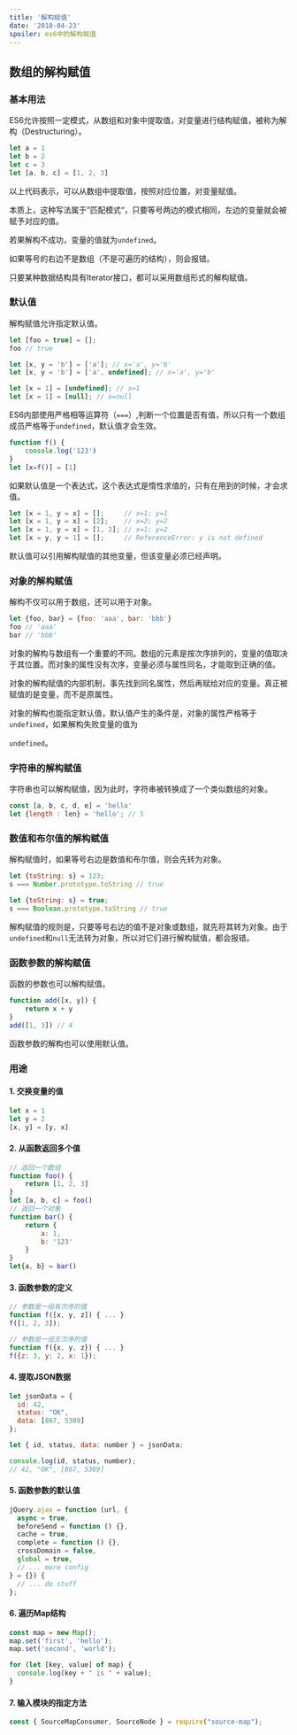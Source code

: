 ```yaml
---
title: '解构赋值'
date: '2018-04-23'
spoiler: es6中的解构赋值
---
```

## 数组的解构赋值

### 基本用法

ES6允许按照一定模式，从数组和对象中提取值，对变量进行结构赋值，被称为解构（Destructuring）。

```javascript
let a = 1
let b = 2
let c = 3
let [a, b, c] = [1, 2, 3]
```

以上代码表示，可以从数组中提取值，按照对应位置，对变量赋值。

本质上，这种写法属于”匹配模式“，只要等号两边的模式相同，左边的变量就会被赋予对应的值。

若果解构不成功，变量的值就为`undefined`。

如果等号的右边不是数组（不是可遍历的结构），则会报错。

只要某种数据结构具有Iterator接口，都可以采用数组形式的解构赋值。

### 默认值

解构赋值允许指定默认值。

```javascript
let [foo = true] = [];
foo // true

let [x, y = 'b'] = ['a']; // x='a', y='b'
let [x, y = 'b'] = ['a', undefined]; // x='a', y='b'

let [x = 1] = [undefined]; // x=1
let [x = 1] = [null]; // x=null
```

ES6内部使用严格相等运算符（`===`）,判断一个位置是否有值，所以只有一个数组成员严格等于`undefined`，默认值才会生效。

```javascript
function f() {
    console.log('123')
}
let [x=f()] = [1]
```

如果默认值是一个表达式，这个表达式是惰性求值的，只有在用到的时候，才会求值。

```javascript
let [x = 1, y = x] = [];     // x=1; y=1
let [x = 1, y = x] = [2];    // x=2; y=2
let [x = 1, y = x] = [1, 2]; // x=1; y=2
let [x = y, y = 1] = [];     // ReferenceError: y is not defined
```

默认值可以引用解构赋值的其他变量，但该变量必须已经声明。

### 对象的解构赋值

解构不仅可以用于数组，还可以用于对象。

```javascript
let {foo, bar} = {foo: 'aaa', bar: 'bbb'}
foo // 'aaa'
bar // 'bbb'
```

对象的解构与数组有一个重要的不同。数组的元素是按次序排列的，变量的值取决于其位置。而对象的属性没有次序，变量必须与属性同名，才能取到正确的值。

对象的解构赋值的内部机制，事先找到同名属性，然后再赋给对应的变量。真正被赋值的是变量，而不是原属性。

对象的解构也能指定默认值，默认值产生的条件是，对象的属性严格等于`undefined`，如果解构失败变量的值为

`undefined`。

### 字符串的解构赋值

字符串也可以解构赋值，因为此时，字符串被转换成了一个类似数组的对象。

```javascript
const [a, b, c, d, e] = 'hello'
let {length : len} = 'hello'; // 5 
```

### 数值和布尔值的解构赋值

解构赋值时，如果等号右边是数值和布尔值，则会先转为对象。

 ```javascript
let {toString: s} = 123;
s === Number.prototype.toString // true

let {toString: s} = true;
s === Boolean.prototype.toString // true
 ```

解构赋值的规则是，只要等号右边的值不是对象或数组，就先将其转为对象。由于`undefined`和`null`无法转为对象，所以对它们进行解构赋值，都会报错。

### 函数参数的解构赋值

函数的参数也可以解构赋值。

```javascript
function add([x, y]) {
    return x + y
}
add([1, 3]) // 4
```

函数参数的解构也可以使用默认值。

 ### 用途

#### 1. 交换变量的值

```	javascript
let x = 1
let y = 2
[x, y] = [y, x]
```

#### 2. 从函数返回多个值

```javascript
// 返回一个数组
function foo() {
    return [1, 2, 3]
}
let [a, b, c] = foo()
// 返回一个对象
function bar() {
    return {
        a: 1,
        b: '123'
    }
}
let{a, b} = bar()
```

#### 3. 函数参数的定义

```javascript
// 参数是一组有次序的值
function f([x, y, z]) { ... }
f([1, 2, 3]);

// 参数是一组无次序的值
function f({x, y, z}) { ... }
f({z: 3, y: 2, x: 1});
```

#### 4. 提取JSON数据

```javascript
let jsonData = {
  id: 42,
  status: "OK",
  data: [867, 5309]
};

let { id, status, data: number } = jsonData;

console.log(id, status, number);
// 42, "OK", [867, 5309]
```

#### 5. 函数参数的默认值

```javascript
jQuery.ajax = function (url, {
  async = true,
  beforeSend = function () {},
  cache = true,
  complete = function () {},
  crossDomain = false,
  global = true,
  // ... more config
} = {}) {
  // ... do stuff
};
```

#### 6. 遍历Map结构

```javascript
const map = new Map();
map.set('first', 'hello');
map.set('second', 'world');

for (let [key, value] of map) {
  console.log(key + " is " + value);
}
```

#### 7. 输入模块的指定方法

```javascript
const { SourceMapConsumer, SourceNode } = require("source-map");
```

 